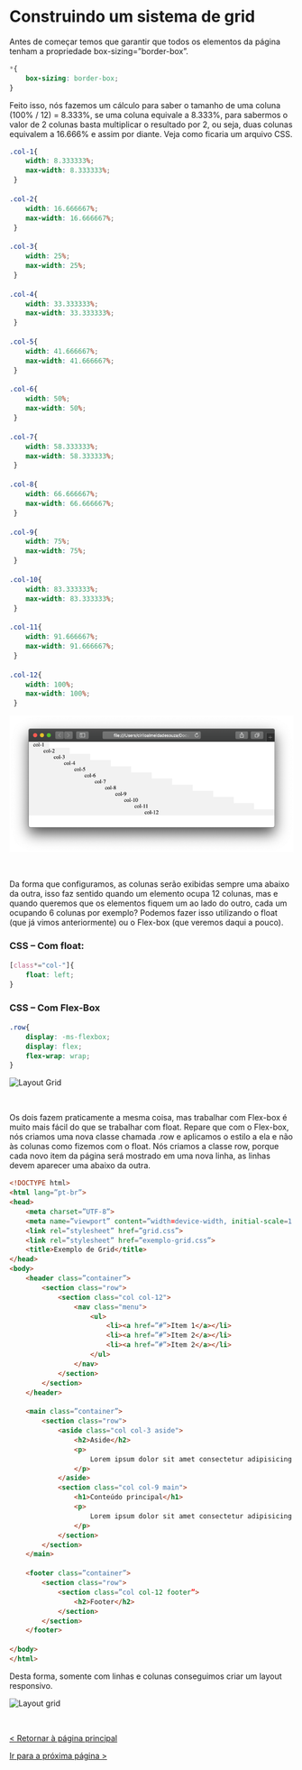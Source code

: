 # Construindo um sistema de grid


Antes de começar temos que garantir que todos os elementos da página tenham a propriedade box-sizing=”border-box”.

```css
*{
    box-sizing: border-box;
}
```
  
  
Feito isso, nós fazemos um cálculo para saber o tamanho de uma coluna (100% / 12) = 8.333%, se uma coluna equivale a 8.333%, para sabermos o valor de 2 colunas basta multiplicar o resultado por 2, ou seja, duas colunas equivalem a 16.666% e assim por diante. Veja como ficaria um arquivo CSS. 

```css
.col-1{ 
    width: 8.333333%;
    max-width: 8.333333%;
 }

.col-2{ 
    width: 16.666667%;
    max-width: 16.666667%;
 }

.col-3{ 
    width: 25%;
    max-width: 25%;
 }

.col-4{ 
    width: 33.333333%;
    max-width: 33.333333%;
 }

.col-5{ 
    width: 41.666667%;
    max-width: 41.666667%;
 }

.col-6{ 
    width: 50%;
    max-width: 50%;
 }

.col-7{ 
    width: 58.333333%;
    max-width: 58.333333%;
 }

.col-8{ 
    width: 66.666667%;
    max-width: 66.666667%;
 }

.col-9{ 
    width: 75%;
    max-width: 75%;
 }

.col-10{ 
    width: 83.333333%;
    max-width: 83.333333%;
 }

.col-11{ 
    width: 91.666667%;
    max-width: 91.666667%;
 }

.col-12{ 
    width: 100%;
    max-width: 100%;
 } 
```
  
  
![Colunas Grid](imagens/colunas_grid.png)
  
  
&nbsp;
  
  
Da forma que configuramos, as colunas serão exibidas sempre uma abaixo da outra, isso faz sentido quando um elemento ocupa 12 colunas, mas e quando queremos que os elementos fiquem um ao lado do outro, cada um ocupando 6 colunas por exemplo?
Podemos fazer isso utilizando o float (que já vimos anteriormente) ou o Flex-box (que veremos daqui a pouco).
  
  
### CSS – Com float:

```css
[class*="col-"]{
    float: left;
}
```
  
  
### CSS – Com Flex-Box

```css
.row{
    display: -ms-flexbox;
    display: flex;
    flex-wrap: wrap;
}
```
  
  
![Layout Grid](imagens/layout-grid.png)

  
  
&nbsp;
  
  
Os dois fazem praticamente a mesma coisa, mas trabalhar com Flex-box é muito mais fácil do que se trabalhar com float. Repare que com o Flex-box, nós criamos uma nova classe chamada .row  e aplicamos o estilo a ela e não às colunas como fizemos com o float.
Nós criamos a classe row, porque cada novo item da página será mostrado em uma nova linha, as linhas devem aparecer uma abaixo da outra.

```html
<!DOCTYPE html>
<html lang=”pt-br”>
<head>
    <meta charset=”UTF-8”>
    <meta name=”viewport” content=”width=device-width, initial-scale=1.0”>
    <link rel=”stylesheet” href=”grid.css”>
    <link rel=”stylesheet” href=”exemplo-grid.css”>
    <title>Exemplo de Grid</title>
</head>
<body>
    <header class=”container”>
        <section class="row">
            <section class="col col-12">
                <nav class="menu">
                    <ul>
                        <li><a href=”#”>Item 1</a></li>
                        <li><a href=”#”>Item 2</a></li>
                        <li><a href=”#”>Item 2</a></li>
                    </ul>
                </nav>
            </section>
        </section> 
    </header>
    
    <main class=”container”>
        <section class="row">
            <aside class="col col-3 aside">
                <h2>Aside</h2>
                <p>
                    Lorem ipsum dolor sit amet consectetur adipisicing elit. Dolorem quibusdam fugiat nulla veniam nemo quod assumenda eligendi nostrum a illo incidunt
                </p>
            </aside>
            <section class="col col-9 main">
                <h1>Conteúdo principal</h1>
                <p>
                    Lorem ipsum dolor sit amet consectetur adipisicing elit. Dolore quidem esse in ad vero, quam labore asperiores fugiat, sapiente blanditiis sequi  ommode, tempore aspernatur impedit veniam pariatur ab non eveniet.
                </p>
            </section>
        </section>
    </main>
    
    <footer class=”container”>
        <section class="row">
            <section class=”col col-12 footer”>
                <h2>Footer</h2>
            </section>
        </section>
    </footer>
    
</body>
</html>
```
  
  
Desta forma, somente com linhas e colunas conseguimos criar um layout responsivo.
  
  
![Layout grid](imagens/layout_grid2.png)
  
  
&nbsp;
  
  
[< Retornar à página principal](../README.md)
  
  
[Ir para a próxima página >](20-Media-Queries.md)
